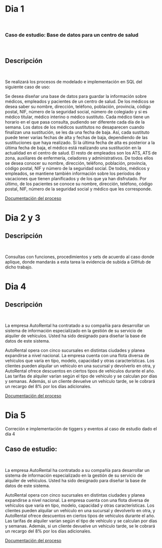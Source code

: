 <h1>Dia 1</h1>
<br>
<h3>Caso de estudio: Base de datos para un centro de salud</h3><br>
<h2>Descripción</h2><br>

<p>Se realizará los procesos de modelado e implementación en SQL del siguiente caso de uso:

Se desea diseñar una base de datos para guardar la información sobre médicos, empleados y pacientes de un centro de salud. De los médicos se desea saber su nombre, dirección, teléfono, población, provincia, código postal, NIF, número de la seguridad social, número de colegiado y si es médico titular, médico interino o médico sustituto. Cada médico tiene un horario en el que pasa consulta, pudiendo ser diferente cada día de la semana. Los datos de los médicos sustitutos no desaparecen cuando finalizan una sustitución, se les da una fecha de baja. Así, cada sustituto puede tener varias fechas de alta y fechas de baja, dependiendo de las sustituciones que haya realizado. Si la última fecha de alta es posterior a la última fecha de baja, el médico está realizando una sustitución en la actualidad en el centro de salud. El resto de empleados son los ATS, ATS de zona, auxiliares de enfermería, celadores y administrativos. De todos ellos se desea conocer su nombre, dirección, teléfono, población, provincia, código postal, NIF y número de la seguridad social. De todos, médicos y empleados, se mantiene también información sobre los períodos de vacaciones que tienen planificados y de los que ya han disfrutado. Por último, de los pacientes se conoce su nombre, dirección, teléfono, código postal, NIF, número de la seguridad social y médico que les corresponde.</p>


<a href="https://docs.google.com/document/d/1Ik8YEX7ezRNuelLSjHqt4lnWORwiQBebJgDC-8wF3Jk/edit?usp=sharing">Documentación del proceso</a>
<br>

<h1>Dia 2 y 3</h1>
<h2>Descripción</h2><br>

<p>Consultas con funciones, procedimientos y sets de acuerdo al caso donde aplique, donde mandarás a esta tarea la evidencia de subida a GitHub de dicho trabajo.</p>

<h1>Dia 4</h1>
<h2>Descripción</h2><br>

<p>La empresa AutoRental ha contratado a su compañía para desarrollar un sistema de información especializado en la gestión de su servicio de alquiler de vehículos. Usted ha sido designado para diseñar la base de datos de este sistema.

AutoRental opera con cinco sucursales en distintas ciudades y planea expandirse a nivel nacional. La empresa cuenta con una flota diversa de vehículos que varía en tipo, modelo, capacidad y otras características. Los clientes pueden alquilar un vehículo en una sucursal y devolverlo en otra, y AutoRental ofrece descuentos en ciertos tipos de vehículos durante el año. Las tarifas de alquiler varían según el tipo de vehículo y se calculan por días y semanas. Además, si un cliente devuelve un vehículo tarde, se le cobrará un recargo del 8% por los días adicionales.
</p>

<a href="https://docs.google.com/document/d/150YahbM25FL3-wKXrrHA340jE0fguXVu2dqoh6BPF7s/edit?usp=sharing">Documentación del proceso</a>
<br>

<h1>Dia 5</h1>
<p>Correción e implementación de tiggers  y eventos al caso de estudio dado el día 4</p>
<h2>Caso de estudio: </h2><br>

<p>La empresa AutoRental ha contratado a su compañía para desarrollar un sistema de información especializado en la gestión de su servicio de alquiler de vehículos. Usted ha sido designado para diseñar la base de datos de este sistema.

AutoRental opera con cinco sucursales en distintas ciudades y planea expandirse a nivel nacional. La empresa cuenta con una flota diversa de vehículos que varía en tipo, modelo, capacidad y otras características. Los clientes pueden alquilar un vehículo en una sucursal y devolverlo en otra, y AutoRental ofrece descuentos en ciertos tipos de vehículos durante el año. Las tarifas de alquiler varían según el tipo de vehículo y se calculan por días y semanas. Además, si un cliente devuelve un vehículo tarde, se le cobrará un recargo del 8% por los días adicionales.
</p>

<a href="https://docs.google.com/document/d/150YahbM25FL3-wKXrrHA340jE0fguXVu2dqoh6BPF7s/edit?usp=sharing">Documentación del proceso</a>